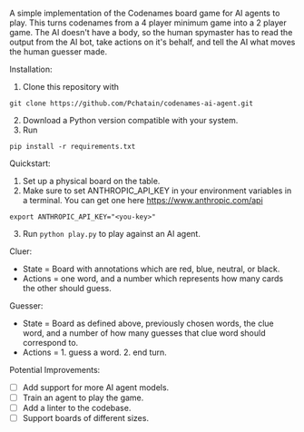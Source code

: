 A simple implementation of the Codenames board game for AI agents to play. This turns codenames from
a 4 player minimum game into a 2 player game. The AI doesn't have a body, so the human spymaster
has to read the output from the AI bot, take actions on it's behalf, and tell the AI what moves
the human guesser made.

Installation:
1. Clone this repository with
```
git clone https://github.com/Pchatain/codenames-ai-agent.git
```
2. Download a Python version compatible with your system.
3. Run
```
pip install -r requirements.txt
```

Quickstart:
1. Set up a physical board on the table.
2. Make sure to set ANTHROPIC_API_KEY in your environment variables in a terminal. You can get one here https://www.anthropic.com/api
```
export ANTHROPIC_API_KEY="<you-key>"
```
3. Run `python play.py` to play against an AI agent.

Cluer:
* State = Board with annotations which are red, blue, neutral, or black.
* Actions = one word, and a number which represents how many cards the other should guess.

Guesser:
* State = Board as defined above, previously chosen words, the clue word, and a number of how many guesses that clue word should correspond to.
* Actions = 1. guess a word. 2. end turn.

Potential Improvements:
- [ ] Add support for more AI agent models.
- [ ] Train an agent to play the game.
- [ ] Add a linter to the codebase.
- [ ] Support boards of different sizes.
